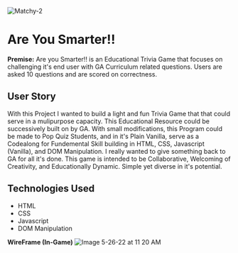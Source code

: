 ![Matchy-2](https://user-images.githubusercontent.com/105219025/170496137-ebf70429-04ce-4ce4-b924-842f5524c4fa.png)

# Are You Smarter!!

**Premise:** Are you Smarter!! is an Educational Trivia Game that focuses on challenging it's end user with GA Curriculum related questions. Users are asked 10 questions and are scored on correctness.

## User Story

With this Project I wanted to build a light and fun Trivia Game that that could serve in a mulipurpose capacity. This Educational Resource could be successively built on by GA. With small modifications, this Program could be made to Pop Quiz Students, and in it's Plain Vanilla, serve as a Codealong for Fundemental Skill building in HTML, CSS, Javascript (Vanilla), and DOM Manipulation. I really wanted to give something back to GA for all it's done. This game is intended to be Collaborative, Welcoming of Creativity, and Educationally Dynamic. Simple yet diverse in it's potential.

## Technologies Used

- HTML
- CSS
- Javascript
- DOM Manipulation

**WireFrame (In-Game)**
![Image 5-26-22 at 11 20 AM](https://user-images.githubusercontent.com/105219025/170519584-a9109f3f-0c81-441c-bbef-ecf129e4aa50.jpeg)
